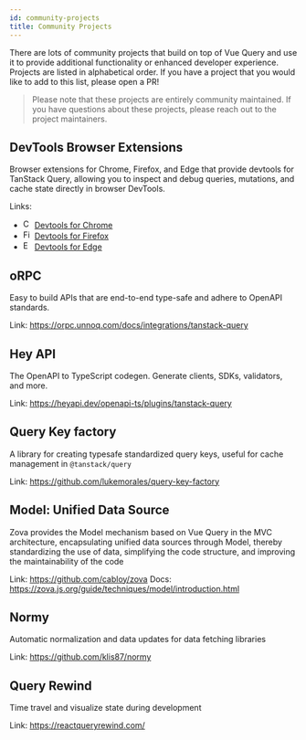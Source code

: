 ```yaml
---
id: community-projects
title: Community Projects
---
```


There are lots of community projects that build on top of Vue Query and use it to provide additional functionality or enhanced developer experience. Projects are listed in alphabetical order. If you have a project that you would like to add to this list, please open a PR!

> Please note that these projects are entirely community maintained. If you have questions about these projects, please reach out to the project maintainers.

## DevTools Browser Extensions

Browser extensions for Chrome, Firefox, and Edge that provide devtools for TanStack Query, allowing you to inspect and debug queries, mutations, and cache state directly in browser DevTools.

Links:

- <img alt="Chrome logo" src="https://www.google.com/chrome/static/images/chrome-logo.svg" width="16" height="16" class="inline mr-1" /> [Devtools for Chrome](https://chromewebstore.google.com/detail/tanstack-query-devtools/annajfchloimdhceglpgglpeepfghfai)
- <img alt="Firefox logo" src="https://upload.wikimedia.org/wikipedia/commons/a/a0/Firefox_logo%2C_2019.svg" width="16" height="16" class="inline mr-1" /> [Devtools for Firefox](https://addons.mozilla.org/en-US/firefox/addon/tanstack-query-devtools/)
- <img alt="Edge logo" src="https://upload.wikimedia.org/wikipedia/commons/9/98/Microsoft_Edge_logo_%282019%29.svg" width="16" height="16" class="inline mr-1" /> [Devtools for Edge](https://microsoftedge.microsoft.com/addons/detail/tanstack-query-devtools/edmdpkgkacmjopodhfolmphdenmddobj)

## oRPC

Easy to build APIs that are end-to-end type-safe and adhere to OpenAPI standards.

Link: https://orpc.unnoq.com/docs/integrations/tanstack-query

## Hey API

The OpenAPI to TypeScript codegen. Generate clients, SDKs, validators, and more.

Link: https://heyapi.dev/openapi-ts/plugins/tanstack-query

## Query Key factory

A library for creating typesafe standardized query keys, useful for cache management in `@tanstack/query`

Link: https://github.com/lukemorales/query-key-factory

## Model: Unified Data Source

Zova provides the Model mechanism based on Vue Query in the MVC architecture, encapsulating unified data sources through Model, thereby standardizing the use of data, simplifying the code structure, and improving the maintainability of the code

Link: https://github.com/cabloy/zova
Docs: https://zova.js.org/guide/techniques/model/introduction.html

## Normy

Automatic normalization and data updates for data fetching libraries

Link: https://github.com/klis87/normy

## Query Rewind

Time travel and visualize state during development

Link: https://reactqueryrewind.com/
